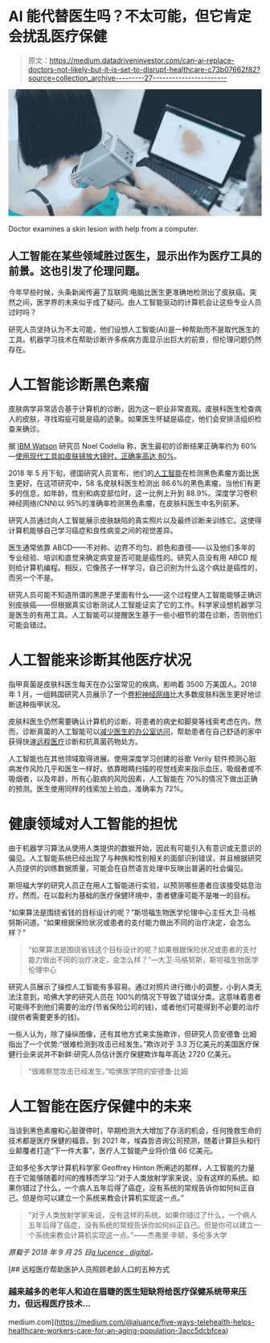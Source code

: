 # AI 能代替医生吗？不太可能，但它肯定会扰乱医疗保健

> 原文：<https://medium.datadriveninvestor.com/can-ai-replace-doctors-not-likely-but-it-is-set-to-disrupt-healthcare-c73b07662f82?source=collection_archive---------27----------------------->

![](img/dc0efd2f43308fa7057dc7500a8d8fdd.png)

Doctor examines a skin lesion with help from a computer.

## 人工智能在某些领域胜过医生，显示出作为医疗工具的前景。这也引发了伦理问题。

今年早些时候，头条新闻传遍了互联网:电脑比医生更准确地检测出了皮肤癌。突然之间，医学界的未来似乎成了疑问。由人工智能驱动的计算机会让这些专业人员过时吗？

研究人员坚持认为不太可能，他们设想人工智能(AI)是一种帮助而不是取代医生的工具。机器学习技术在帮助诊断许多疾病方面显示出巨大的前景，但伦理问题仍然存在。

# 人工智能诊断黑色素瘤

皮肤病学非常适合基于计算机的诊断，因为这一职业非常直观。皮肤科医生检查病人的皮肤，寻找瑕疵可能是癌的迹象。如果医生怀疑是癌症，他们会安排活组织检查来确诊。

据 [IBM Watson](https://medium.com/u/368d6fdd39f?source=post_page-----c73b07662f82--------------------------------) 研究员 Noel Codella 称，医生最初的诊断结果正确率约为 60%—[使用现代工具如皮肤镜放大镜时，正确率高达 80%](https://www.medgadget.com/2017/06/using-watson-diagnose-skin-cancer-interview-ibm-computer-vision-scientist-noel-codella.html)。

2018 年 5 月下旬，德国研究人员宣布，他们的[人工智能](https://www.medicaldaily.com/artificial-intelligence-can-diagnose-skin-cancer-better-doctors-research-shows-424419)在检测黑色素瘤方面比医生更好。在这项研究中，58 名皮肤科医生检测出 86.6%的黑色素瘤，当他们有更多的信息，如年龄，性别和病变部位时，这一比例上升到 88.9%。深度学习卷积神经网络(CNN)以 95%的准确率检测黑色素瘤，在皮肤科医生中名列前茅。

研究人员通过向人工智能展示皮肤缺陷的真实照片以及最终诊断来训练它。这使得计算机能够自己学习癌症和良性病变之间的视觉差异。

医生通常依靠 ABCD——不对称、边界不均匀、颜色和直径——以及他们多年的专业经验、培训和直觉来确定病变是否可能是癌性的。研究人员没有用 ABCD 规则给计算机编程。相反，它像孩子一样学习，自己识别为什么这个病灶是癌性的，而另一个不是。

研究人员可能不知道所谓的黑匣子里面有什么——这个过程使人工智能能够正确识别皮肤癌——但根据真实诊断测试人工智能证实了它的工作。科学家设想机器学习是医生的有用工具。人工智能可以提醒医生基于一些小细节的潜在诊断，否则他们可能会错过。

# 人工智能来诊断其他医疗状况

指甲真菌是皮肤科医生每天在办公室常见的疾病，影响着 3500 万美国人。2018 年 1 月，一组韩国研究人员展示了一个[卷积神经网络](https://spectrum.ieee.org/the-human-os/robotics/artificial-intelligence/ai-beats-dermatologists-in-diagnosing-nail-fungus)比大多数皮肤科医生更好地诊断这种指甲状况。

皮肤科医生仍然需要确认计算机的诊断，将患者的病史和脚臭等线索考虑在内。然而，诊断真菌的人工智能可以[减少医生的办公室访问](https://aluance.digital/acuity/506/future-of-telemedicine-depends-on-patient-buy-in/)，帮助患者在自己舒适的家中获得快速[远程医疗](https://aluance.digital/acuity/413/five-ways-telehealth-helps-healthcare-workers-care-for-an-aging-population/)诊断和抗真菌药物处方。

人工智能也在其他领域取得进展。使用深度学习创建的谷歌 Verily 软件预测心脏病发作风险几乎和医生一样好。依靠眼睛扫描的视觉线索来指示血压，吸烟者或不吸烟者，以及年龄，所有心脏病的风险因素，人工智能在 70%的情况下做出正确的预测。医生使用同样的线索加上验血，准确率为 72%。

# 健康领域对人工智能的担忧

由于机器学习算法从使用人类提供的数据开始，因此有可能引入有意识或无意识的偏见。人工智能系统已经出现了与种族和性别相关的面部识别错误，并且根据研究人员提供的训练数据质量，可能会在自然语言处理中反映出普遍的社会偏见。

斯坦福大学的研究人员正在用人工智能进行实验，以预测哪些患者应该接受姑息治疗。然而，在以盈利为基础的医疗保健环境中，患者健康可能不是唯一的目标。

“如果算法是围绕省钱的目标设计的呢？”斯坦福生物医学伦理中心主任大卫·马格努斯问道。“如果根据保险状况或患者的支付能力做出不同的治疗决定，会怎么样？”

> “如果算法是围绕省钱这个目标设计的呢？如果根据保险状况或患者的支付能力做出不同的治疗决定，会怎么样？”—大卫·马格努斯，斯坦福生物医学伦理中心

研究人员展示了操控人工智能有多容易。通过对照片进行微小的调整，小到人类无法注意到，哈佛大学的研究人员在 100%的情况下导致了错误分类。这意味着患者可能得不到他们需要的治疗(节省保险公司的钱)，或者他们可能得到不必要的治疗(提供者需要更多的钱)。

一些人认为，除了操纵图像，还有其他方式来实施欺诈，但研究人员安德鲁·比姆指出了一个优势:“很难检测到攻击已经发生。”欺诈对于 3.3 万亿美元的美国医疗保健行业来说并不新鲜:研究人员估计医疗保健欺诈每年高达 2720 亿美元。

> “很难察觉攻击已经发生。”哈佛医学院的安德鲁·比姆

# 人工智能在医疗保健中的未来

当谈到黑色素瘤和心脏骤停时，早期检测大大增加了存活的机会，任何挽救生命的技术都是医疗保健的福音。到 2021 年，埃森哲咨询公司预测，随着计算巨头和行业颠覆者打造“下一件大事”，医疗人工智能产业将价值 66 亿美元。

正如多伦多大学计算机科学家 Geoffrey Hinton 所阐述的那样，人工智能的力量在于它能够随着时间的推移而学习:“对于人类放射学家来说，没有这样的系统。如果你错过了什么，一个病人五年后得了癌症，没有系统的常规告诉你如何纠正自己。但是你可以建立一个系统来教会计算机实现这一点。”

> “对于人类放射学家来说，没有这样的系统。如果你错过了什么，一个病人五年后得了癌症，没有系统的常规告诉你如何纠正自己。但是你可以建立一个系统来教会计算机实现这一点。”——杰弗里·辛顿，多伦多大学

*原载于 2018 年 9 月 25 日*[*a lucence . digital*](https://aluance.digital/acuity/433/can-ai-replace-doctors-not-likely-but-it-is-set-to-disrupt-healthcare/)*。*

[](https://medium.com/@aluance/five-ways-telehealth-helps-healthcare-workers-care-for-an-aging-population-3acc5dcbfcea) [## 远程医疗帮助医护人员照顾老龄人口的五种方式

### 越来越多的老年人和迫在眉睫的医生短缺将给医疗保健系统带来压力，但远程医疗技术…

medium.com](https://medium.com/@aluance/five-ways-telehealth-helps-healthcare-workers-care-for-an-aging-population-3acc5dcbfcea)